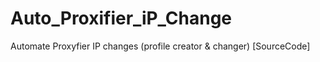 # Auto_Proxifier_iP_Change
Automate Proxyfier IP changes (profile creator &amp; changer) [SourceCode]
